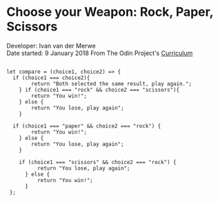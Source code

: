 <h1>Choose your Weapon: Rock, Paper, Scissors</h1>

Developer: Ivan van der Merwe <br>
Date started: 9 January 2018
From The Odin Project's <a href="http://www.theodinproject.com">Curriculum</a>

<pre>
<code>
let compare = (choice1, choice2) => {
  if (choice1 === choice2){
        return "Both selected the same result, play again.";
    } if (choice1 === "rock" && choice2 === "scissors"){
        return "You win!";
    } else {
        return "You lose, play again";
    }

  if (choice1 === "paper" && choice2 === "rock") {
        return "You win!";
    } else {
        return "You lose, play again";
    }

    if (choice1 === "scissors" && choice2 === "rock") {
          return "You lose, play again";
      } else {
          return "You win!";
      }
 };
</code>
</pre>
